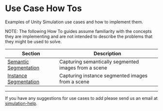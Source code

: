 # Use Case How Tos
Examples of Unity Simulation use cases and how to implement them.

NOTE: The following How To guides assume familiarity with the concepts they are implementing and are not intended to describe the problems that they might be used to solve. 


| Section | Description |
|---|---|
|[Semantic Segmentation](semantic-segmentation.md) | Capturing semantically segmented images from a scene|
|[Instance Segmentation](instance-segmentation.md) | Capturing instance segmented images from a scene|

---
If you have any suggestions for use cases to add please send us an email at [simulation-help](mailto:simulation-help@unity3d.com).
